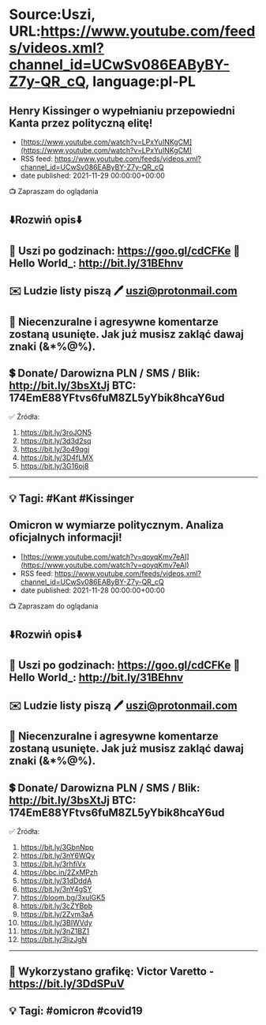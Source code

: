 # Source:Uszi, URL:https://www.youtube.com/feeds/videos.xml?channel_id=UCwSv086EAByBY-Z7y-QR_cQ, language:pl-PL

## Henry Kissinger o wypełnianiu przepowiedni Kanta przez polityczną elitę!
 - [https://www.youtube.com/watch?v=LPxYuINKgCM](https://www.youtube.com/watch?v=LPxYuINKgCM)
 - RSS feed: https://www.youtube.com/feeds/videos.xml?channel_id=UCwSv086EAByBY-Z7y-QR_cQ
 - date published: 2021-11-29 00:00:00+00:00

📺 Zapraszam do oglądania

⬇️Rozwiń opis⬇️
------------------------------------------------------------
👀 Uszi po godzinach: https://goo.gl/cdCFKe
👀 Hello World_: http://bit.ly/31BEhnv
------------------------------------------------------------
✉️ Ludzie listy piszą 
🖊️ uszi@protonmail.com
------------------------------------------------------------
👺 Niecenzuralne i agresywne komentarze zostaną usunięte.  Jak już musisz zakląć dawaj znaki (&*%@%).
------------------------------------------------------------
💲 Donate/ Darowizna
PLN / SMS / Blik: http://bit.ly/3bsXtJj
BTC: 174EmE88YFtvs6fuM8ZL5yYbik8hcaY6ud
-------------------------------------------------------------
✅ Źródła:
1. https://bit.ly/3roJON5
2. https://bit.ly/3d3d2sq
3. https://bit.ly/3o49qgj
4. https://bit.ly/3D4fLMX
5. https://bit.ly/3G16oj8
---------------------------------------------------------------
💡 Tagi: #Kant #Kissinger
--------------------------------------------------------------

## Omicron w wymiarze politycznym. Analiza oficjalnych informacji!
 - [https://www.youtube.com/watch?v=qoyqKmv7eAI](https://www.youtube.com/watch?v=qoyqKmv7eAI)
 - RSS feed: https://www.youtube.com/feeds/videos.xml?channel_id=UCwSv086EAByBY-Z7y-QR_cQ
 - date published: 2021-11-28 00:00:00+00:00

📺 Zapraszam do oglądania

⬇️Rozwiń opis⬇️
------------------------------------------------------------
👀 Uszi po godzinach: https://goo.gl/cdCFKe
👀 Hello World_: http://bit.ly/31BEhnv
------------------------------------------------------------
✉️ Ludzie listy piszą 
🖊️ uszi@protonmail.com
------------------------------------------------------------
👺 Niecenzuralne i agresywne komentarze zostaną usunięte.  Jak już musisz zakląć dawaj znaki (&*%@%).
------------------------------------------------------------
💲 Donate/ Darowizna
PLN / SMS / Blik: http://bit.ly/3bsXtJj
BTC: 174EmE88YFtvs6fuM8ZL5yYbik8hcaY6ud
-------------------------------------------------------------
✅ Źródła:
1. https://bit.ly/3GbnNpp
2. https://bit.ly/3nY6WQy
3. https://bit.ly/3rhfiVx
4. https://bbc.in/2ZxMPzh
5. https://bit.ly/31dDddA
6. https://bit.ly/3nY4gSY
7. https://bloom.bg/3xulGK5
8. https://bit.ly/3cZYBpb
9. https://bit.ly/2Zvm3aA
10. https://bit.ly/3BIWVdy
11. https://bit.ly/3nZ1BZ1
12. https://bit.ly/3lizJgN
---------------------------------------------------------------
🎴 Wykorzystano grafikę: 
Victor Varetto - https://bit.ly/3DdSPuV
---------------------------------------------------------------
💡 Tagi: #omicron #covid19
--------------------------------------------------------------

